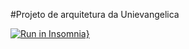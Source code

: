 #Projeto de arquitetura da Unievangelica

[![Run in Insomnia}](https://insomnia.rest/images/run.svg)](https://insomnia.rest/run/?label=ArqUnievangelica&uri=https%3A%2F%2Fraw.githubusercontent.com%2FAndreLss98%2Farq-base-spring%2Fmaster%2Fapi_doc.json)